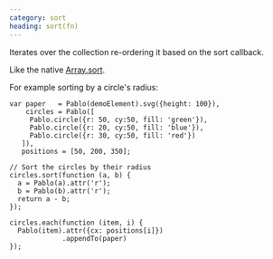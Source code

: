 ```yaml
--- 
category: sort
heading: sort(fn)
---
```


Iterates over the collection re-ordering it based on the sort callback.

Like the native [Array.sort](https://developer.mozilla.org/en-US/docs/JavaScript/Reference/Global_Objects/Array/sort).

For example sorting by a circle's radius:

    var paper   = Pablo(demoElement).svg({height: 100}),
        circles = Pablo([
         Pablo.circle({r: 50, cy:50, fill: 'green'}),
         Pablo.circle({r: 20, cy:50, fill: 'blue'}),
         Pablo.circle({r: 30, cy:50, fill: 'red'})
       ]),
       positions = [50, 200, 350];

    // Sort the circles by their radius
    circles.sort(function (a, b) {
      a = Pablo(a).attr('r');
      b = Pablo(b).attr('r');
      return a - b;
    });

    circles.each(function (item, i) {
      Pablo(item).attr({cx: positions[i]})
                 .appendTo(paper)
    });